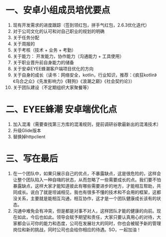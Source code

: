 # 一、安卓小组成员培优要点
1. 现有开发需求的进度跟踪（签到领红包，拼手气红包，2.6.3优化迭代）
2. 对于公司文化的认可和对自己职业的规划的明确
3. 关于任务分配
4. 关于周报的
5. 关于考核（技术 + 业务 + 考勤）
6. 关于能力： 开发能力，协作能力（沟通能力 + 工具使用）
7. 关于职业晋升前自身能力的储备
8. 关于安卓EYEE蜂潮客户端项目优化的方向
9. 关于自身的成长（读书：网络安全，kotlin，行业知识，推荐：《疯狂kotlin》《乌合之众》《先发影响力》《鞋狗》《浪潮之巅》《社会契约论》）
10. 关于团队建设（不定期组织大家聚餐等）

# 二、EYEE蜂潮 安卓端优化点
1. 加入混淆（需要查找第三方库的混淆规则，提前调研谷歌最新出的混淆技术）
2. 升级Glide版本
3. 替换掉httpclient

# 三、写在最后
1. 在一个团队中，如果只展示自己的优点，不暴露缺点，这是很危险的，这样会让整个团队陷入一种自嗨的状态，从而忽略了一些需要成长的点。我们要不怕暴露缺点，这样大家才能知道彼此有哪些需要进步的地方，才能相互帮助，共同成长。说白了就是坦诚相见，我也有很多不懂的技术和不会用的框架，这都没关系，主要就是能相互沟通，相互协作，这才是一个团队健康成长该有的状态。
2. 沟通中难免会有冲突，但是都是对事不对人，这样团队才能的健康的向前。现在如此，今后也如此。领导会赋予期望和责任，大家只要认真用心的对待，大家都会认可你的能力和态度，公司在发展壮大的同时，你也会被赋予新的管理岗位和新的挑战，同时公司也会给你相应的待遇。SO，一起加油！
